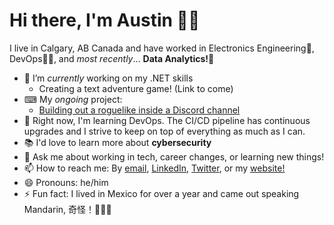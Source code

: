 # Hi there, I'm Austin 👋🏼

I live in Calgary, AB Canada and have worked in Electronics Engineering🤖, DevOps👨‍💻, and _most recently_... **Data Analytics!🔢**


- 🔭 I’m _currently_ working on my .NET skills
  - Creating a text adventure game! (Link to come)
- ⌨ My _ongoing_ project:
  - [Building out a roguelike inside a Discord channel](https://github.com/Captain-Howard/Discord-Roguelike)
- 🌱 Right now, I'm learning DevOps. The CI/CD pipeline has continuous upgrades and I strive to keep on top of everything as much as I can.
- 📚 I'd love to learn more about **cybersecurity**
- 💬 Ask me about working in tech, career changes, or learning new things!
- 📫 How to reach me: By [email](austin.lane.howard@gmail.com), [LinkedIn](https://www.linkedin.com/in/austin-l-howard-a8035052/), [Twitter](https://twitter.com/Captain_Howard_), or my [website!](https://www.austinlhoward.com)
- 😄 Pronouns: he/him
- ⚡ Fun fact: I lived in Mexico for over a year and came out speaking Mandarin, 奇怪！🤷🏼‍♂️ 

